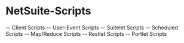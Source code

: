# NetSuite-Scripts
-- Client Scripts
-- User-Event Scripts
-- Suitelet Scripts
-- Scheduled Scripts
-- Map/Reduce Scripts
-- Restlet Scripts
-- Portlet Scripts
